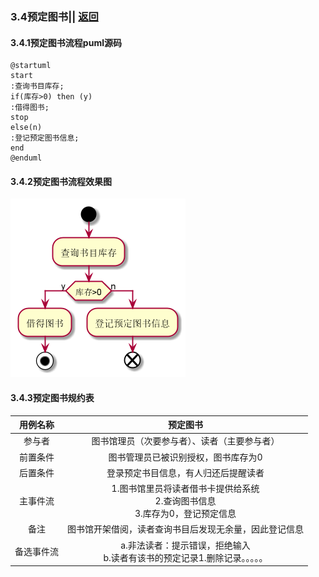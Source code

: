 ### 3.4预定图书|| [返回](README.md)
#### 3.4.1预定图书流程puml源码
```puml
@startuml
start
:查询书目库存;
if(库存>0) then (y)
:借得图书;
stop
else(n)
:登记预定图书信息;
end
@enduml
```
#### 3.4.2预定图书流程效果图
![预定图书效果图](order.png)
#### 3.4.3预定图书规约表
|用例名称|预定图书|
|:------------:|:-----------------:|
|参与者|图书馆理员（次要参与者）、读者（主要参与者）|
|前置条件|图书管理员已被识别授权，图书库存为0|
|后置条件|登录预定书目信息，有人归还后提醒读者|
|主事件流|1.图书馆里员将读者借书卡提供给系统<br>  2.查询图书信息<br>  3.库存为0，登记预定信息|
|备注|图书馆开架借阅，读者查询书目后发现无余量，因此登记信息|
|备选事件流|a.非法读者：提示错误，拒绝输入<br>b.读者有该书的预定记录1.删除记录。。。。。|
